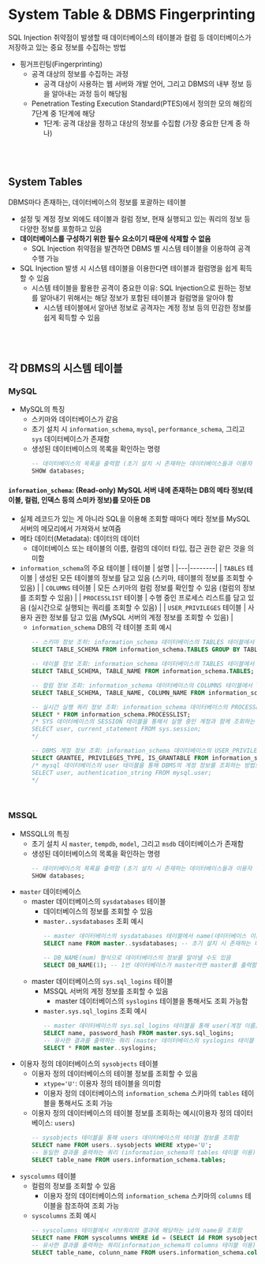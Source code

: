 # System Table & DBMS Fingerprinting

SQL Injection 취약점이 발생할 때 데이터베이스의 테이블과 컬럼 등 데이터베이스가 저장하고 있는 중요 정보를 수집하는 방법
* 핑거프린팅(Fingerprinting)
    - 공격 대상의 정보를 수집하는 과정
        + 공격 대상이 사용하는 웹 서버와 개발 언어, 그리고 DBMS의 내부 정보 등을 알아내는 과정 등이 해당됨
    - Penetration Testing Execution Standard(PTES)에서 정의한 모의 해킹의 7단계 중 1단계에 해당
        + 1단계: 공격 대상을 정하고 대상의 정보를 수집함 (가장 중요한 단계 중 하나)

<br/><br/>

## System Tables
DBMS마다 존재하는, 데이터베이스의 정보를 포괄하는 테이블
* 설정 및 계정 정보 외에도 테이블과 컬럼 정보, 현재 실행되고 있는 쿼리의 정보 등 다양한 정보를 포함하고 있음
* **데이터베이스를 구성하기 위한 필수 요소이기 때문에 삭제할 수 없음**
    - SQL Injection 취약점을 발견하면 DBMS 별 시스템 테이블을 이용하여 공격 수행 가능
* SQL Injection 발생 시 시스템 테이블을 이용한다면 테이블과 컬럼명을 쉽게 획득할 수 있음
    - 시스템 테이블을 활용한 공격이 중요한 이유: SQL Injection으로 원하는 정보를 알아내기 위해서는 해당 정보가 포함된 테이블과 컬럼명을 알아야 함
        + 시스템 테이블에서 알아낸 정보로 공격자는 계정 정보 등의 민감한 정보를 쉽게 획득할 수 있음

<br/><br/>

## 각 DBMS의 시스템 테이블
### MySQL
* MySQL의 특징
    - 스키마와 데이터베이스가 같음
    - 초기 설치 시 ```information_schema```, ```mysql```, ```performance_schema```, 그리고 ```sys``` 데이터베이스가 존재함
    - 생성된 데이터베이스의 목록을 확인하는 명령
        ```sql
        -- 데이터베이스의 목록을 출력함 (초기 설치 시 존재하는 데이터베이스들과 이용자 정의 데이터베이스가 출력됨)
        SHOW databases;
        ```
#### ```information_schema```: (Read-only) MySQL 서버 내에 존재하는 DB의 메타 정보(테이블, 컬럼, 인덱스 등의 스미카 정보)를 모아둔 DB
* 실제 레코드가 있는 게 아니라 SQL을 이용해 조회할 때마다 메타 정보를 MySQL 서버의 메모리에서 가져와서 보여줌
* 메타 데이터(Metadata): 데이터의 데이터
    - 데이터베이스 또는 테이블의 이름, 컬럼의 데이터 타입, 접근 권한 같은 것을 의미함
* ```information_schema```의 주요 테이블
    | 테이블 | 설명 |
    |---|--------|
    | ```TABLES``` 테이블 | 생성된 모든 테이블의 정보를 담고 있음 (스키마, 테이블의 정보를 조회할 수 있음) |
    | ```COLUMNS``` 테이블 | 모든 스키마의 컬럼 정보를 확인할 수 있음 (컬럼의 정보를 조회할 수 있음) |
    | ```PROCESSLIST``` 테이블 | 수행 중인 프로세스 리스트를 담고 있음 (실시간으로 실행되는 쿼리를 조회할 수 있음) |
    | ```USER_PRIVILEGES``` 테이블 | 사용자 권한 정보를 담고 있음 (MySQL 서버의 계정 정보를 조회할 수 있음) |
    + ```information_schema``` DB의 각 테이블 조회 예시
        ```sql
        -- 스키마 정보 조히: information_schema 데이터베이스의 TABLES 테이블에서 TABLE_SCHEMA(테이블 스키마)에 해당하는 정보를 그룹화하여 조회
        SELECT TABLE_SCHEMA FROM information_schema.TABLES GROUP BY TABLE_SCHEMA;

        -- 테이블 정보 조회: information_schema 데이터베이스의 TABLES 테이블에서 TABLE_SCHEMA(테이블의 스키마)와 TABLE_NAME(테이블 이름)을 조회
        SELECT TABLE_SCHEMA, TABLE_NAME FROM information_schema.TABLES;

        -- 컬럼 정보 조회: information_schema 데이터베이스의 COLUMNS 테이블에서 TABLE_SCHEMA(테이블 스키마), TABLE_NAME(테이블 이름), 그리고 COLUMN_NAME(컬럼 이름)을 조회 → 해당 정보를 조합해 계정 정보를 탈취할 수 있음
        SELECT TABLE_SCHEMA, TABLE_NAME, COLUMN_NAME FROM information_schema.COLUMNS;

        -- 실시간 실행 쿼리 정보 조회: information_schema 데이터베이스의 PROCESSLIST 테이블의 모든 내용을 조회함 (쿼리 결과에 조회하기 위해 입력한 쿼리가 포함되어 있음을 알 수 있음)
        SELECT * FROM information_schema.PROCESSLIST;
        /* SYS 데이터베이스의 SESSION 테이블을 통해서 실행 중인 계정과 함께 조회하는 방법도 있음
        SELECT user, current_statement FROM sys.session;
        */

        -- DBMS 계정 정보 조회: information_schema 데이터베이스의 USER_PRIVILEGES 테이블에서 GRANTEE(계정 정보), PRIVILEGE_TYPE, IS_GRANTABLE(각 권한에 대한 내용들 - 허용된 쿼리문과 해당 권한을 부여할 수 있는지 여부 등)을 조회함
        SELECT GRANTEE, PRIVILEGES_TYPE, IS_GRANTABLE FROM information_schema.USER_PRIVILGES;
        /* mysql 데이터베이스의 user 테이블을 통해 DBMS의 계정 정보를 조회하는 방법도 있음
        SELECT user, authentication_string FROM mysql.user;
        */
        ```

<br/>

### MSSQL
* MSSQLL의 특징
    - 초기 설치 시 ```master```, ```tempdb```, ```model```, 그리고 ```msdb``` 데이터베이스가 존재함
    - 생성된 데이터베이스의 목록을 확인하는 명령
        ```sql
        -- 데이터베이스의 목록을 출력함 (초기 설치 시 존재하는 데이터베이스들과 이용자 정의 데이터베이스가 출력됨)
        SHOW databases;
        ```
* ```master``` 데이터베이스
    - master 데이터베이스의 ```sysdatabases``` 테이블
        + 데이터베이스의 정보를 조회할 수 있음
        + ```master..sysdatabases``` 조회 예시
            ```sql
            -- master 데이터베이스의 sysdatabases 테이블에서 name(데이터베이스 이름)에 해당하는 정보를 출력함
            SELECT name FROM master..sysdatabases; -- 초기 설치 시 존재하는 데이터베이스들과 이용자 정의 데이터베이스(들)의 이름이 출력됨

            -- DB_NAME(num) 형식으로 데이터베이스의 정보를 알아낼 수도 있음
            SELECT DB_NAME(1); -- 1번 데이터베이스가 master라면 master를 출력함 (0: 현재 데이터베이스를 의미)
            ```
    - master 데이터베이스의 ```sys.sql_logins``` 테이블
        + MSSQL 서버의 계정 정보를 조회할 수 있음
            - master 데이터베이스의 ```syslogins``` 테이블을 통해서도 조회 가능함
        + ```master.sys.sql_logins``` 조회 예시
            ```sql
            -- master 데이터베이스의 sys.sql_logins 테이블을 통해 user(계정 이름)과 password_hash(비밀번호의 해시 정보)를 조회함
            SELECT name, password_hash FROM master.sys.sql_logins;
            -- 유사한 결과를 출력하는 쿼리 (master 데이터베이스의 syslogins 테이블 이용)
            SELECT * FROM master..syslogins;
            ```
* 이용자 정의 데이터베이스의 ```sysobjects``` 테이블
    - 이용자 정의 데이터베이스의 테이블 정보를 조회할 수 있음
        + ```xtype='U'```: 이용자 정의 테이블을 의미함
        + 이용자 정의 데이터베이스의 ```information_schema``` 스키마의 ```tables``` 테이블을 통해서도 조회 가능
    - 이용자 정의 데이터베이스의 테이블 정보를 조회하는 예시(이용자 정의 데이터베이스: ```users```)
        ```sql
        -- sysobjects 테이블을 통해 users 데이터베이스의 테이블 정보를 조회함
        SELECT name FROM users..sysobjects WHERE xtype='U';
        -- 동일한 결과를 출력하는 쿼리 (information_schema의 tables 테이블 이용)
        SELECT table_name FROM users.information_schema.tables;
        ```
* ```syscolumns``` 테이블
    - 컬럼의 정보를 조회할 수 있음
        + 이용자 정의 데이터베이스의 ```information_schema``` 스키마의 ```columns``` 테이블을 참조하여 조회 가능
    - ```syscolumns``` 조회 예시
        ```sql
        -- syscolumns 테이블에서 서브쿼리의 결과에 해당하는 id의 name을 조회함
        SELECT name FROM syscolumns WHERE id = (SELECT id FROM sysobjects FROM name='user1');
        -- 유사한 결과를 출력하는 쿼리(information_schema의 columns 테이블 이용)
        SELECT table_name, colunn_name FROM users.information_schema.columns;
        ```

<br/>
